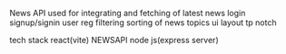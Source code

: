 News API used for integrating and fetching of latest news
login signup/signin user reg
filtering sorting of news topics 
ui layout tp notch

tech stack
react(vite)
NEWSAPI
node js(express server)




